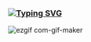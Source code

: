 ### [![Typing SVG](https://readme-typing-svg.herokuapp.com/?color=%23FFFFFF&lines=Hi,+I'm+Manisha!👋)](https://git.io/typing-svg)
   ![ezgif com-gif-maker](https://user-images.githubusercontent.com/63800003/139582350-4a1f0ef3-48df-4c15-8d38-1b16ed6a2b46.gif)


<!--
**maniiiisha/maniiiisha** is a ✨ _special_ ✨ repository because its `README.md` (this file) appears on your GitHub profile.

Here are some ideas to get you started:

- 🔭 I’m currently working on ...
- 🌱 I’m currently learning ...
- 👯 I’m looking to collaborate on ...
- 🤔 I’m looking for help with ...
- 💬 Ask me about ...
- 📫 How to reach me: ...
- 😄 Pronouns: ...
- ⚡ Fun fact: ...
-->

